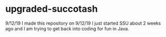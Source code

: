 # upgraded-succotash
9/12/19
I made this repository on 9/12/19
I just started SSU about 2 weeks ago and I am trying to get back into coding for fun in Java.

